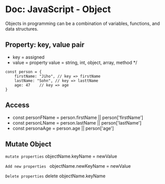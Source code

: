 # Doc: JavaScript - Object
Objects in programming can be a combination of variables, functions, and data structures.

## Property: key, value pair 
* key = assigned
* value = property value = string, int, object, array, method */

```
const person = {
    firstName: "Jiho", // key => firstName
    lastName: "Sohn", // key => lasttName
    age: 47    // key => age
}
```


## Access 
* const personFName = person.firstName  || person['firstName']
* const personLName = person.lastName || person['lastName']
* const personaAge = person.age || person['age']


## Mutate Object
`mutate properties`
objectName.keyName = newValue

`Add new properties `
objectName.newKeyName = newValue

`Delete properties`
delete objectName.keyName